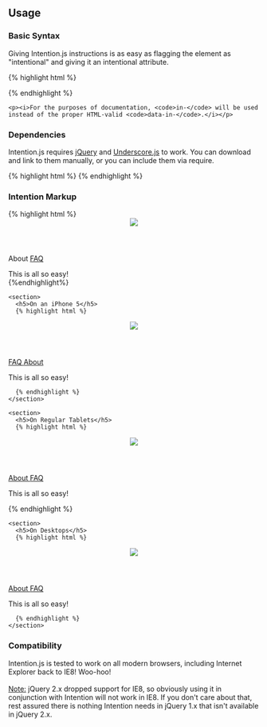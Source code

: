 <article class="equalize" data-pattern="2">
  <h2>Usage</h2>
  <section>
      <h3>Basic Syntax</h3>
    <p>Giving Intention.js instructions is as easy as flagging the element as "intentional" and giving it an intentional attribute.</p>

   {% highlight html %}
<div intent in-mobile>
   {% endhighlight %}

    <p><i>For the purposes of documentation, <code>in-</code> will be used instead of the proper HTML-valid <code>data-in-</code>.</i></p>
  </section>
  <section>
    <h3>Dependencies</h3>
    <p>Intention.js requires <a href="http://jquery.com/">jQuery</a> and <a href="http://underscore.js" target="_blank">Underscore.js</a> to work. You can download and link to them manually, or you can include them via require.</p>
    {% highlight html %}
<script
   data-main="assets/js/context"
   src="assets/js/require/require.js">
</script>
   {% endhighlight %}
  </section>
  <section>
    <h3>Intention Markup</h3>
    {% highlight html %}
<header>
   <img src="logo.png" intent
      in-highres-src="retina.png" />
</header>

<nav intent
   in-mobile-prepend="#content"
   in-tablet-prepend="#content"
   in-standard-after="header"
   in-touch-class="swipeDrawer">

   <a id="about" intent
      in-mobile-href="about.html"
      in-tablet-href="about.html"
      in-standard-href="#about">About</a>
   <a id="projects" href="/faq"
      intent
      in-mobile-before="#about">FAQ</a>

</nav>

<div id="content" intent
   in-width: in-orientation:>
   This is all so easy!
</div>
    {%endhighlight%}
  </section>

  <div id="typesOfManip" class="thirds clearFix" intent in-width: in-container: in-touch-class="swipe">

    <section>
      <h5>On an iPhone 5</h5>
      {% highlight html %}
<header>
   <img src="retina.png" />
</header>

<div id="content"
   class="mobile portrait">

   <nav class="swipeDrawer">
      <a href="/faq">
         FAQ
      </a>
      <a href="about.html">
         About
      </a>
   </nav>

   This is all so easy!

</div>

      {% endhighlight %}
    </section>

    <section>
      <h5>On Regular Tablets</h5>
      {% highlight html %}
<header>
   <img src="logo.png" />
</header>

<div id="content"
   class="tablet portrait">

   <nav
      class="swipeDrawer">
      <a href="about.html">
         About
      </a>
      <a href="/faq">
         FAQ
      </a>
   </nav>

   This is all so easy!

</div>
      {% endhighlight %}
    </section>

    <section>
      <h5>On Desktops</h5>
      {% highlight html %}
<header>
   <img src="logo.png" />
</header>

<nav class="swipeDrawer">
   <a href="about.html">
      About
   </a>
   <a href="/faq">
      FAQ
   </a>
</nav>

<div id="content"
   class="standard">

   This is all so easy!

</div>

      {% endhighlight %}
    </section>
  </div>
  <article>
    <h3>Compatibility</h3>
    <section>
       <p>Intention.js is tested to work on all modern browsers, including Internet Explorer back to IE8! Woo-hoo!
       <br/>
       <br/><u>Note:</u> jQuery 2.x dropped support for IE8, so obviously using it in conjunction with Intention will not work in IE8. If you don't care about that, rest assured there is nothing Intention needs in jQuery 1.x that isn't available in jQuery 2.x. </p>
    </section>
  </article>
</article>
